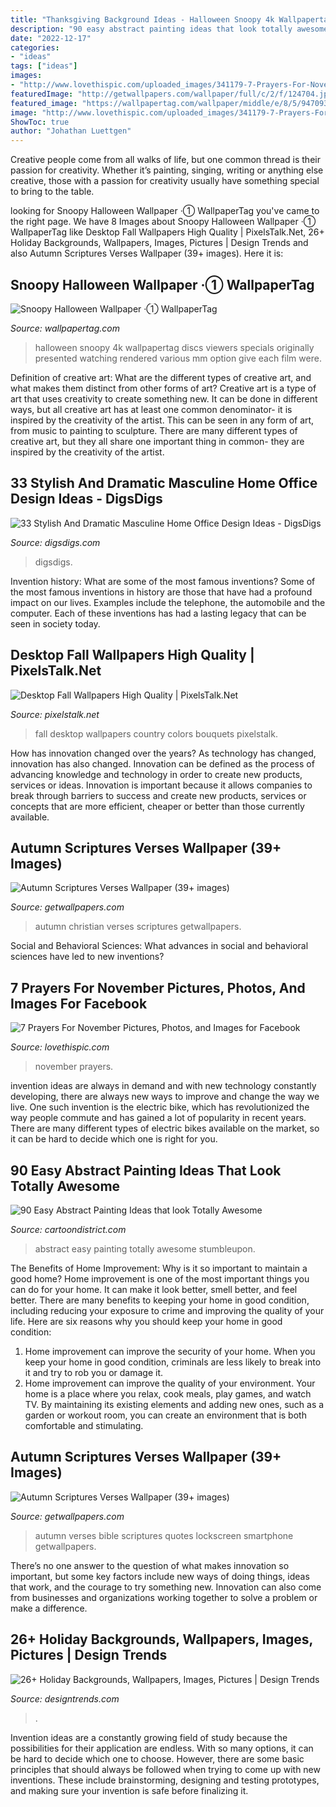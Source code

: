 ```yaml
---
title: "Thanksgiving Background Ideas - Halloween Snoopy 4k Wallpapertag Discs Viewers Specials Originally Presented Watching Rendered Various Mm Option Give Each Film Were"
description: "90 easy abstract painting ideas that look totally awesome"
date: "2022-12-17"
categories:
- "ideas"
tags: ["ideas"]
images:
- "http://www.lovethispic.com/uploaded_images/341179-7-Prayers-For-November.jpg"
featuredImage: "http://getwallpapers.com/wallpaper/full/c/2/f/124704.jpg"
featured_image: "https://wallpapertag.com/wallpaper/middle/e/8/5/947093-most-popular-snoopy-halloween-wallpaper-1920x1080-notebook.jpg"
image: "http://www.lovethispic.com/uploaded_images/341179-7-Prayers-For-November.jpg"
ShowToc: true
author: "Johathan Luettgen"
---
```



Creative people come from all walks of life, but one common thread is their passion for creativity. Whether it’s painting, singing, writing or anything else creative, those with a passion for creativity usually have something special to bring to the table.

	

		
looking for Snoopy Halloween Wallpaper ·① WallpaperTag you've came to the right page. We have 8 Images about Snoopy Halloween Wallpaper ·① WallpaperTag like Desktop Fall Wallpapers High Quality | PixelsTalk.Net, 26+ Holiday Backgrounds, Wallpapers, Images, Pictures | Design Trends and also Autumn Scriptures Verses Wallpaper (39+ images). Here it is:
		
    
## Snoopy Halloween Wallpaper ·① WallpaperTag

<img loading=lazy src="https://wallpapertag.com/wallpaper/middle/e/8/5/947093-most-popular-snoopy-halloween-wallpaper-1920x1080-notebook.jpg" onerror="this.onerror=null;this.src='https://tse4.mm.bing.net/th?id=OIP.knhmuDHrZH55g-LwIL0L-wHaE8&amp;pid=15.1';" alt="Snoopy Halloween Wallpaper ·① WallpaperTag">

_Source: wallpapertag.com_

>halloween snoopy 4k wallpapertag discs viewers specials originally presented watching rendered various mm option give each film were. 

	

Definition of creative art: What are the different types of creative art, and what makes them distinct from other forms of art?
Creative art is a type of art that uses creativity to create something new. It can be done in different ways, but all creative art has at least one common denominator- it is inspired by the creativity of the artist. This can be seen in any form of art, from music to painting to sculpture. There are many different types of creative art, but they all share one important thing in common- they are inspired by the creativity of the artist.

    
## 33 Stylish And Dramatic Masculine Home Office Design Ideas - DigsDigs

<img loading=lazy src="https://www.digsdigs.com/photos/stylish-and-dramatic-masculine-home-offices-34.jpg" onerror="this.onerror=null;this.src='https://tse2.mm.bing.net/th?id=OIP.UNwUzi8DV6NObK_F5oi4jgHaEn&amp;pid=15.1';" alt="33 Stylish And Dramatic Masculine Home Office Design Ideas - DigsDigs">

_Source: digsdigs.com_

>digsdigs. 

	

Invention history: What are some of the most famous inventions?
Some of the most famous inventions in history are those that have had a profound impact on our lives. Examples include the telephone, the automobile and the computer. Each of these inventions has had a lasting legacy that can be seen in society today.

    
## Desktop Fall Wallpapers High Quality | PixelsTalk.Net

<img loading=lazy src="http://www.pixelstalk.net/wp-content/uploads/2016/05/Fall-wedding-colors-country-bouquets-desktop-wallpapers.jpg" onerror="this.onerror=null;this.src='https://tse3.mm.bing.net/th?id=OIP.1YQ5VXsxTz3yQtwMGw-GegHaFG&amp;pid=15.1';" alt="Desktop Fall Wallpapers High Quality | PixelsTalk.Net">

_Source: pixelstalk.net_

>fall desktop wallpapers country colors bouquets pixelstalk. 

	

How has innovation changed over the years?
As technology has changed, innovation has also changed. Innovation can be defined as the process of advancing knowledge and technology in order to create new products, services or ideas. Innovation is important because it allows companies to break through barriers to success and create new products, services or concepts that are more efficient, cheaper or better than those currently available.

    
## Autumn Scriptures Verses Wallpaper (39+ Images)

<img loading=lazy src="http://getwallpapers.com/wallpaper/full/c/2/f/124704.jpg" onerror="this.onerror=null;this.src='https://tse1.mm.bing.net/th?id=OIP.OAJhC1HXliWoJSBnAagabAHaEK&amp;pid=15.1';" alt="Autumn Scriptures Verses Wallpaper (39+ images)">

_Source: getwallpapers.com_

>autumn christian verses scriptures getwallpapers. 

	

Social and Behavioral Sciences: What advances in social and behavioral sciences have led to new inventions?
 

    
## 7 Prayers For November Pictures, Photos, And Images For Facebook

<img loading=lazy src="http://www.lovethispic.com/uploaded_images/341179-7-Prayers-For-November.jpg" onerror="this.onerror=null;this.src='https://tse2.mm.bing.net/th?id=OIP.HKOpqu8FlBtLFPK4VVHG9QHaKY&amp;pid=15.1';" alt="7 Prayers For November Pictures, Photos, and Images for Facebook">

_Source: lovethispic.com_

>november prayers. 

	

invention ideas are always in demand and with new technology constantly developing, there are always new ways to improve and change the way we live. One such invention is the electric bike, which has revolutionized the way people commute and has gained a lot of popularity in recent years. There are many different types of electric bikes available on the market, so it can be hard to decide which one is right for you.

    
## 90 Easy Abstract Painting Ideas That Look Totally Awesome

<img loading=lazy src="http://www.cartoondistrict.com/wp-content/uploads/2017/06/Easy-Abstract-Painting-Ideas00021.jpg" onerror="this.onerror=null;this.src='https://tse3.mm.bing.net/th?id=OIP.CrnOg9RyZ33Bayg5jTG-tAHaLy&amp;pid=15.1';" alt="90 Easy Abstract Painting Ideas that look Totally Awesome">

_Source: cartoondistrict.com_

>abstract easy painting totally awesome stumbleupon. 

	

The Benefits of Home Improvement: Why is it so important to maintain a good home?
Home improvement is one of the most important things you can do for your home. It can make it look better, smell better, and feel better. There are many benefits to keeping your home in good condition, including reducing your exposure to crime and improving the quality of your life. Here are six reasons why you should keep your home in good condition: 
1. Home improvement can improve the security of your home. When you keep your home in good condition, criminals are less likely to break into it and try to rob you or damage it. 
2. Home improvement can improve the quality of your environment. Your home is a place where you relax, cook meals, play games, and watch TV. By maintaining its existing elements and adding new ones, such as a garden or workout room, you can create an environment that is both comfortable and stimulating. 

    
## Autumn Scriptures Verses Wallpaper (39+ Images)

<img loading=lazy src="http://getwallpapers.com/wallpaper/full/b/f/a/124729.jpg" onerror="this.onerror=null;this.src='https://tse2.mm.bing.net/th?id=OIP.adLHUzEWx9exF90pyTpz8gHaNK&amp;pid=15.1';" alt="Autumn Scriptures Verses Wallpaper (39+ images)">

_Source: getwallpapers.com_

>autumn verses bible scriptures quotes lockscreen smartphone getwallpapers. 

	

There’s no one answer to the question of what makes innovation so important, but some key factors include new ways of doing things, ideas that work, and the courage to try something new. Innovation can also come from businesses and organizations working together to solve a problem or make a difference.

    
## 26+ Holiday Backgrounds, Wallpapers, Images, Pictures | Design Trends

<img loading=lazy src="https://images.designtrends.com/wp-content/uploads/2015/12/11113253/Holiday-Backgrounds1.jpg" onerror="this.onerror=null;this.src='https://tse1.mm.bing.net/th?id=OIP.QNMVINcG6rH6_RluexByWgHaEo&amp;pid=15.1';" alt="26+ Holiday Backgrounds, Wallpapers, Images, Pictures | Design Trends">

_Source: designtrends.com_

>. 

	

Invention ideas are a constantly growing field of study because the possibilities for their application are endless. With so many options, it can be hard to decide which one to choose. However, there are some basic principles that should always be followed when trying to come up with new inventions. These include brainstorming, designing and testing prototypes, and making sure your invention is safe before finalizing it.

